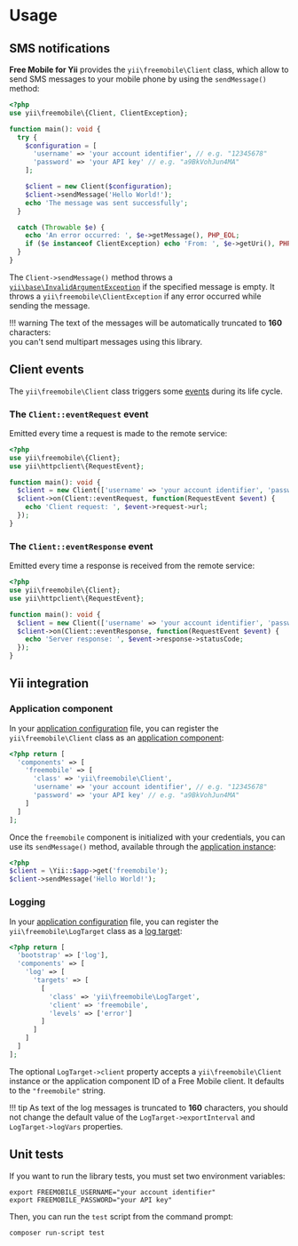 # Usage

## SMS notifications
**Free Mobile for Yii** provides the `yii\freemobile\Client` class, which allow to send SMS messages to your mobile phone by using the `sendMessage()` method:

```php
<?php
use yii\freemobile\{Client, ClientException};

function main(): void {
  try {
    $configuration = [
      'username' => 'your account identifier', // e.g. "12345678"
      'password' => 'your API key' // e.g. "a9BkVohJun4MA"
    ];

    $client = new Client($configuration);
    $client->sendMessage('Hello World!');
    echo 'The message was sent successfully';
  }

  catch (Throwable $e) {
    echo 'An error occurred: ', $e->getMessage(), PHP_EOL;
    if ($e instanceof ClientException) echo 'From: ', $e->getUri(), PHP_EOL;
  }
}
```

The `Client->sendMessage()` method throws a [`yii\base\InvalidArgumentException`](https://www.yiiframework.com/doc/api/2.0/yii-base-invalidargumentexception)
if the specified message is empty. It throws a `yii\freemobile\ClientException` if any error occurred while sending the message.

!!! warning
    The text of the messages will be automatically truncated to **160** characters:  
    you can't send multipart messages using this library.

## Client events
The `yii\freemobile\Client` class triggers some [events](https://www.yiiframework.com/doc/guide/2.0/en/concept-events) during its life cycle.

### The `Client::eventRequest` event
Emitted every time a request is made to the remote service:

```php
<?php
use yii\freemobile\{Client};
use yii\httpclient\{RequestEvent};

function main(): void {
  $client = new Client(['username' => 'your account identifier', 'password' => 'your API key']);
  $client->on(Client::eventRequest, function(RequestEvent $event) {
    echo 'Client request: ', $event->request->url;
  });
}
```

### The `Client::eventResponse` event
Emitted every time a response is received from the remote service:

```php
<?php
use yii\freemobile\{Client};
use yii\httpclient\{RequestEvent};

function main(): void {
  $client = new Client(['username' => 'your account identifier', 'password' => 'your API key']);
  $client->on(Client::eventResponse, function(RequestEvent $event) {
    echo 'Server response: ', $event->response->statusCode;
  });
}
```

## Yii integration

### Application component
In your [application configuration](https://www.yiiframework.com/doc/guide/2.0/en/concept-configurations#application-configurations) file, you can register the `yii\freemobile\Client` class as an [application component](https://www.yiiframework.com/doc/guide/2.0/en/structure-application-components):

```php
<?php return [
  'components' => [
    'freemobile' => [
      'class' => 'yii\freemobile\Client',
      'username' => 'your account identifier', // e.g. "12345678"
      'password' => 'your API key' // e.g. "a9BkVohJun4MA"
    ]
  ]
];
```

Once the `freemobile` component is initialized with your credentials, you can use its `sendMessage()` method, available through the [application instance](https://www.yiiframework.com/doc/guide/2.0/en/structure-applications):

```php
<?php
$client = \Yii::$app->get('freemobile');
$client->sendMessage('Hello World!');
```

### Logging
In your [application configuration](https://www.yiiframework.com/doc/guide/2.0/en/concept-configurations#application-configurations) file, you can register the `yii\freemobile\LogTarget` class as a [log target](https://www.yiiframework.com/doc/guide/2.0/en/runtime-logging#log-targets):

```php
<?php return [
  'bootstrap' => ['log'],
  'components' => [
    'log' => [
      'targets' => [
        [
          'class' => 'yii\freemobile\LogTarget',
          'client' => 'freemobile',
          'levels' => ['error']
        ]
      ]
    ]
  ]
];
```

The optional `LogTarget->client` property accepts a `yii\freemobile\Client` instance or the application component ID of a Free Mobile client. It defaults to the `"freemobile"` string.

!!! tip
    As text of the log messages is truncated to **160** characters,
    you should not change the default value of the `LogTarget->exportInterval`
    and `LogTarget->logVars` properties.

## Unit tests
If you want to run the library tests, you must set two environment variables:

```shell
export FREEMOBILE_USERNAME="your account identifier"
export FREEMOBILE_PASSWORD="your API key"
```

Then, you can run the `test` script from the command prompt:

```shell
composer run-script test
```
